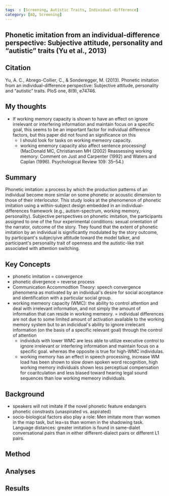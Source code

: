 ```yaml
---
tags  : [Screening, Autistic Traits, Individual-difference]
category: [AQ, Screening]
---
```

## Phonetic imitation from an individual-difference perspective: Subjective attitude, personality and “autistic” traits (Yu et al., 2013)

## Citation 
Yu, A. C., Abrego-Collier, C., & Sonderegger, M. (2013). Phonetic imitation from an individual-difference perspective: Subjective attitude, personality and “autistic” traits. PloS one, 8(9), e74746.

## My thoughts
- If working memory capacity is shown to have an effect on ignore irrelevant or interfering information and maintain focus on a specific goal, this seems to be an important factor for individual difference factors, but this paper did not found an significance on this
  - I should look for tasks on working memeory capacity.
  - working ememory capacity also affect sentence processing! (MacDonald MC, Christiansen MH (2002) Reassessing working memory: Comment on Just and Carpenter (1992) and Waters and Caplan (1996). Psychological Review 109: 35–54.)
    
## Summary 
Phonetic imitation: a process by which the production patterns of an individual become more similar on some phonetic or acoustic dimension to those of their interlocutor. This study looks at the phenomenon of phonetic imitation using a within-subject design embedded in an individual-differences framework (e.g., autism-spectrum, working memory, personality). Subjective perspectives on phonetic imitation, the participants assigned to one of the four experimental conditions: sexual orientation of the narrator, outcome of the story. They found that the extent of phonetic imitation by an individual is significantly modulated by the story outcome, by participant's subjeciyive attitude toward the model talker, and participant's personality trait of openness and the autistic-like trait associated with attention switching. 

##  Key Concepts
- phonetic imitation = convergence
- phonetic divergence = reverse process
- Communication Accommodtion Theory: speech convergence phenomena as motivated by an individual's desire for social acceptance and identification with a particular social group. 
- working memeory capacity (WMC): the ability to control attention and deal with irrelevant information, and not simply the amount of information that can reside in working memeory. = individual differences are not due to some limited amount of activation available to the working memory system but to an indicidual's ability to ignore irrelecant information (on the basis of a specific relevant goal) through the control of attention
  - individuls with lower WMC are less able to utilize executive control to ignore irrelevant or interfering information and maintain focus on a specific goal. whereas the opposite is true for high-WMC individulas.
  - working memory has an effect in speech processing, increase WM load has been shown to slow down spoken word recognition, high working memory individuals shown less perceptiual compensation for coaritculation and less biased toward hearing legal sound sequences than low working memeory individuals. 

## Background
- speakers will not imitate if the novel phonetic feature endangers phonetic constrasts (unaspirated vs. aspirated)
- socio-biological factors also play a role: Men imitate more than women in the map task, but lea=ss than women in the shadowing task. Language distances: greater imitation is found in same-dialet conversational pairs than in either different-dialect pairs or different L1 pairs. 

## Method

## Analyses

## Results
